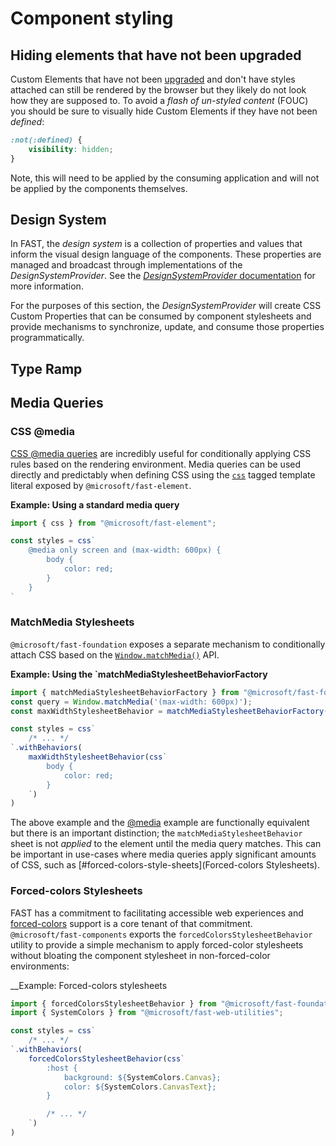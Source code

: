 # Component styling

## Hiding elements that have not been upgraded
Custom Elements that have not been [upgraded](https://developers.google.com/web/fundamentals/web-components/customelements#upgrades) and don't have styles attached can still be rendered by the browser but they likely do not look how they are supposed to. To avoid a *flash of un-styled content* (FOUC) you should be sure to visually hide Custom Elements if they have not been *defined*:

```css
:not(:defined) {
    visibility: hidden;
}
```
Note, this will need to be applied by the consuming application and will not be applied by the components themselves.

## Design System
In FAST, the *design system* is a collection of properties and values that inform the visual design language of the components. These properties are managed and broadcast through implementations of the *DesignSystemProvider*. See the [*DesignSystemProvider* documentation](https://github.com/microsoft/fast-dna/tree/master/packages/web-components/fast-foundation/src/design-system-provider) for more information.

For the purposes of this section, the *DesignSystemProvider* will create CSS Custom Properties that can be consumed by component stylesheets and provide mechanisms to synchronize, update, and consume those properties programmatically.

## Type Ramp
## Media Queries
### CSS @media
[CSS @media queries](https://developer.mozilla.org/en-US/docs/Web/CSS/@media) are incredibly useful for conditionally applying CSS rules based on the rendering environment. Media queries can be used directly and predictably when defining CSS using the [`css`](https://github.com/microsoft/fast-dna/blob/master/packages/web-components/fast-element/docs/guide/building-components.md#defining-css) tagged template literal exposed by `@microsoft/fast-element`.

__Example: Using a standard media query__
```js
import { css } from "@microsoft/fast-element";

const styles = css`
    @media only screen and (max-width: 600px) {
        body {
            color: red;
        }
    }
`
```

### MatchMedia Stylesheets
`@microsoft/fast-foundation` exposes a separate mechanism to conditionally attach CSS based on the [`Window.matchMedia()`](https://developer.mozilla.org/en-US/docs/Web/API/Window/matchMedia) API.

__Example: Using the `matchMediaStylesheetBehaviorFactory__
```js
import { matchMediaStylesheetBehaviorFactory } from "@microsoft/fast-foundation";
const query = Window.matchMedia('(max-width: 600px)');
const maxWidthStylesheetBehavior = matchMediaStylesheetBehaviorFactory(query)

const styles = css`
    /* ... */
`.withBehaviors(
    maxWidthStylesheetBehavior(css`
        body {
            color: red;
        }
    `)
)
```

The above example and the [@media](#css-@media) example are functionally equivalent but there is an important distinction; the `matchMediaStylesheetBehavior` sheet is not *applied* to the element until the media query matches. This can be important in use-cases where media queries apply significant amounts of CSS, such as [#forced-colors-style-sheets](Forced-colors Stylesheets).

### Forced-colors Stylesheets
FAST has a commitment to facilitating accessible web experiences and [forced-colors](https://developer.mozilla.org/en-US/docs/Web/CSS/@media/forced-colors) support is a core tenant of that commitment. `@microsoft/fast-components` exports the `forcedColorsStylesheetBehavior` utility to provide a simple mechanism to apply forced-color stylesheets without bloating the component stylesheet in non-forced-color environments:

__Example: Forced-colors stylesheets
```js
import { forcedColorsStylesheetBehavior } from "@microsoft/fast-foundation";
import { SystemColors } from "@microsoft/fast-web-utilities";

const styles = css`
    /* ... */
`.withBehaviors(
    forcedColorsStylesheetBehavior(css`
        :host {
            background: ${SystemColors.Canvas};
            color: ${SystemColors.CanvasText};
        }

        /* ... */
    `)
)
```